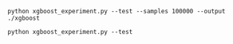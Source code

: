```shell
python xgboost_experiment.py --test --samples 100000 --output ./xgboost
```

```shell
python xgboost_experiment.py --test
```